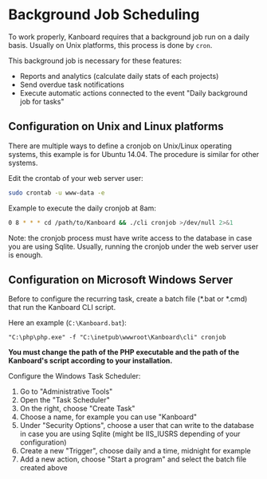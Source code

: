 Background Job Scheduling
=========================

To work properly, Kanboard requires that a background job run on a daily basis.
Usually on Unix platforms, this process is done by `cron`.

This background job is necessary for these features:

- Reports and analytics (calculate daily stats of each projects)
- Send overdue task notifications
- Execute automatic actions connected to the event "Daily background job for tasks"

Configuration on Unix and Linux platforms
-----------------------------------------

There are multiple ways to define a cronjob on Unix/Linux operating systems, this example is for Ubuntu 14.04.
The procedure is similar for other systems.

Edit the crontab of your web server user:

```bash
sudo crontab -u www-data -e
```

Example to execute the daily cronjob at 8am:

```bash
0 8 * * * cd /path/to/Kanboard && ./cli cronjob >/dev/null 2>&1
```

Note: the cronjob process must have write access to the database in case you are using Sqlite.
Usually, running the cronjob under the web server user is enough.

Configuration on Microsoft Windows Server
-----------------------------------------

Before to configure the recurring task, create a batch file (*.bat or *.cmd) that run the Kanboard CLI script.

Here an example (`C:\Kanboard.bat`):

```
"C:\php\php.exe" -f "C:\inetpub\wwwroot\Kanboard\cli" cronjob
```

**You must change the path of the PHP executable and the path of the Kanboard's script according to your installation.**

Configure the Windows Task Scheduler:

1. Go to "Administrative Tools"
2. Open the "Task Scheduler"
3. On the right, choose "Create Task"
4. Choose a name, for example you can use "Kanboard"
5. Under "Security Options", choose a user that can write to the database in case you are using Sqlite (might be IIS_IUSRS depending of your configuration)
6. Create a new "Trigger", choose daily and a time, midnight for example
7. Add a new action, choose "Start a program" and select the batch file created above
